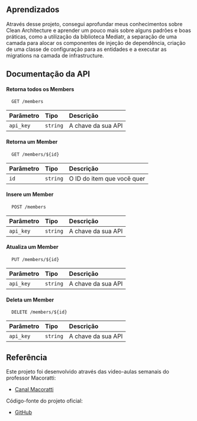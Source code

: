 
## Aprendizados

Através desse projeto, consegui aprofundar meus conhecimentos sobre Clean Architecture e aprender um pouco mais sobre alguns padrões e boas práticas, como a utilização da biblioteca Mediatr, a separação de uma camada para alocar os componentes de injeção de dependência, criação de uma classe de configuração para as entidades e a executar as migrations na camada de infrastructure.


## Documentação da API

#### Retorna todos os Members

```http
  GET /members
```

| Parâmetro   | Tipo       | Descrição                           |
| :---------- | :--------- | :---------------------------------- |
| `api_key` | `string` |  A chave da sua API |

#### Retorna um Member

```http
  GET /members/${id}
```

| Parâmetro   | Tipo       | Descrição                                   |
| :---------- | :--------- | :------------------------------------------ |
| `id`      | `string` |  O ID do item que você quer |

#### Insere um Member

```http
  POST /members
```
| Parâmetro   | Tipo       | Descrição                           |
| :---------- | :--------- | :---------------------------------- |
| `api_key` | `string` |  A chave da sua API |

#### Atualiza um Member

```http
  PUT /members/${id}
```
| Parâmetro   | Tipo       | Descrição                           |
| :---------- | :--------- | :---------------------------------- |
| `api_key` | `string` |  A chave da sua API |

#### Deleta um Member

```http
  DELETE /members/${id}
```
| Parâmetro   | Tipo       | Descrição                           |
| :---------- | :--------- | :---------------------------------- |
| `api_key` | `string` |  A chave da sua API |


## Referência
Este projeto foi desenvolvido através das video-aulas semanais do professor Macoratti:
 - [Canal Macoratti](https://www.youtube.com/watch?v=xnbLwL_OzNE&t=6s)

Código-fonte do projeto oficial: 
 - [GitHub](https://github.com/macoratti/CleanArch_CQRS_MediatR)



